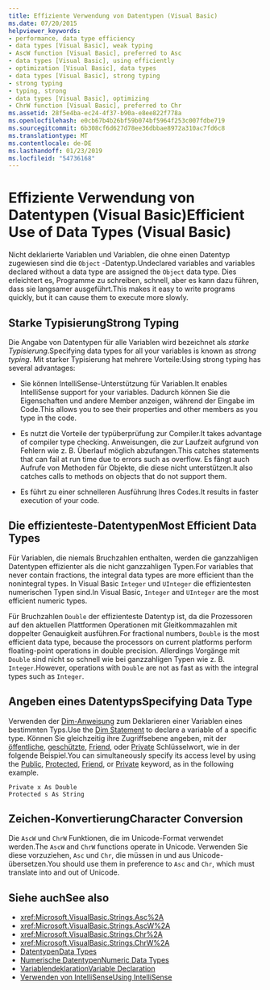 ```yaml
---
title: Effiziente Verwendung von Datentypen (Visual Basic)
ms.date: 07/20/2015
helpviewer_keywords:
- performance, data type efficiency
- data types [Visual Basic], weak typing
- AscW function [Visual Basic], preferred to Asc
- data types [Visual Basic], using efficiently
- optimization [Visual Basic], data types
- data types [Visual Basic], strong typing
- strong typing
- typing, strong
- data types [Visual Basic], optimizing
- ChrW function [Visual Basic], preferred to Chr
ms.assetid: 28f5e4ba-ec24-4f37-b90a-e8ee822f778a
ms.openlocfilehash: e0cb67b4b26bf59b074bf5964f253c007fdbe719
ms.sourcegitcommit: 6b308cf6d627d78ee36dbbae8972a310ac7fd6c8
ms.translationtype: MT
ms.contentlocale: de-DE
ms.lasthandoff: 01/23/2019
ms.locfileid: "54736168"
---
```

# <a name="efficient-use-of-data-types-visual-basic"></a><span data-ttu-id="0b1b1-102">Effiziente Verwendung von Datentypen (Visual Basic)</span><span class="sxs-lookup"><span data-stu-id="0b1b1-102">Efficient Use of Data Types (Visual Basic)</span></span>
<span data-ttu-id="0b1b1-103">Nicht deklarierte Variablen und Variablen, die ohne einen Datentyp zugewiesen sind die `Object` -Datentyp.</span><span class="sxs-lookup"><span data-stu-id="0b1b1-103">Undeclared variables and variables declared without a data type are assigned the `Object` data type.</span></span> <span data-ttu-id="0b1b1-104">Dies erleichtert es, Programme zu schreiben, schnell, aber es kann dazu führen, dass sie langsamer ausgeführt.</span><span class="sxs-lookup"><span data-stu-id="0b1b1-104">This makes it easy to write programs quickly, but it can cause them to execute more slowly.</span></span>  
  
## <a name="strong-typing"></a><span data-ttu-id="0b1b1-105">Starke Typisierung</span><span class="sxs-lookup"><span data-stu-id="0b1b1-105">Strong Typing</span></span>  
 <span data-ttu-id="0b1b1-106">Die Angabe von Datentypen für alle Variablen wird bezeichnet als *starke Typisierung*.</span><span class="sxs-lookup"><span data-stu-id="0b1b1-106">Specifying data types for all your variables is known as *strong typing*.</span></span> <span data-ttu-id="0b1b1-107">Mit starker Typisierung hat mehrere Vorteile:</span><span class="sxs-lookup"><span data-stu-id="0b1b1-107">Using strong typing has several advantages:</span></span>  
  
-   <span data-ttu-id="0b1b1-108">Sie können IntelliSense-Unterstützung für Variablen.</span><span class="sxs-lookup"><span data-stu-id="0b1b1-108">It enables IntelliSense support for your variables.</span></span> <span data-ttu-id="0b1b1-109">Dadurch können Sie die Eigenschaften und andere Member anzeigen, während der Eingabe im Code.</span><span class="sxs-lookup"><span data-stu-id="0b1b1-109">This allows you to see their properties and other members as you type in the code.</span></span>  
  
-   <span data-ttu-id="0b1b1-110">Es nutzt die Vorteile der typüberprüfung zur Compiler.</span><span class="sxs-lookup"><span data-stu-id="0b1b1-110">It takes advantage of compiler type checking.</span></span> <span data-ttu-id="0b1b1-111">Anweisungen, die zur Laufzeit aufgrund von Fehlern wie z. B. Überlauf möglich abzufangen.</span><span class="sxs-lookup"><span data-stu-id="0b1b1-111">This catches statements that can fail at run time due to errors such as overflow.</span></span> <span data-ttu-id="0b1b1-112">Es fängt auch Aufrufe von Methoden für Objekte, die diese nicht unterstützen.</span><span class="sxs-lookup"><span data-stu-id="0b1b1-112">It also catches calls to methods on objects that do not support them.</span></span>  
  
-   <span data-ttu-id="0b1b1-113">Es führt zu einer schnelleren Ausführung Ihres Codes.</span><span class="sxs-lookup"><span data-stu-id="0b1b1-113">It results in faster execution of your code.</span></span>  
  
## <a name="most-efficient-data-types"></a><span data-ttu-id="0b1b1-114">Die effizienteste-Datentypen</span><span class="sxs-lookup"><span data-stu-id="0b1b1-114">Most Efficient Data Types</span></span>  
 <span data-ttu-id="0b1b1-115">Für Variablen, die niemals Bruchzahlen enthalten, werden die ganzzahligen Datentypen effizienter als die nicht ganzzahligen Typen.</span><span class="sxs-lookup"><span data-stu-id="0b1b1-115">For variables that never contain fractions, the integral data types are more efficient than the nonintegral types.</span></span> <span data-ttu-id="0b1b1-116">In Visual Basic `Integer` und `UInteger` die effizientesten numerischen Typen sind.</span><span class="sxs-lookup"><span data-stu-id="0b1b1-116">In Visual Basic, `Integer` and `UInteger` are the most efficient numeric types.</span></span>  
  
 <span data-ttu-id="0b1b1-117">Für Bruchzahlen `Double` der effizienteste Datentyp ist, da die Prozessoren auf den aktuellen Plattformen Operationen mit Gleitkommazahlen mit doppelter Genauigkeit ausführen.</span><span class="sxs-lookup"><span data-stu-id="0b1b1-117">For fractional numbers, `Double` is the most efficient data type, because the processors on current platforms perform floating-point operations in double precision.</span></span> <span data-ttu-id="0b1b1-118">Allerdings Vorgänge mit `Double` sind nicht so schnell wie bei ganzzahligen Typen wie z. B. `Integer`.</span><span class="sxs-lookup"><span data-stu-id="0b1b1-118">However, operations with `Double` are not as fast as with the integral types such as `Integer`.</span></span>  
  
## <a name="specifying-data-type"></a><span data-ttu-id="0b1b1-119">Angeben eines Datentyps</span><span class="sxs-lookup"><span data-stu-id="0b1b1-119">Specifying Data Type</span></span>  
 <span data-ttu-id="0b1b1-120">Verwenden der [Dim-Anweisung](../../../../visual-basic/language-reference/statements/dim-statement.md) zum Deklarieren einer Variablen eines bestimmten Typs.</span><span class="sxs-lookup"><span data-stu-id="0b1b1-120">Use the [Dim Statement](../../../../visual-basic/language-reference/statements/dim-statement.md) to declare a variable of a specific type.</span></span> <span data-ttu-id="0b1b1-121">Können Sie gleichzeitig ihre Zugriffsebene angeben, mit der [öffentliche](../../../../visual-basic/language-reference/modifiers/public.md), [geschützte](../../../../visual-basic/language-reference/modifiers/protected.md), [Friend](../../../../visual-basic/language-reference/modifiers/friend.md), oder [Private](../../../../visual-basic/language-reference/modifiers/private.md) Schlüsselwort, wie in der folgende Beispiel.</span><span class="sxs-lookup"><span data-stu-id="0b1b1-121">You can simultaneously specify its access level by using the [Public](../../../../visual-basic/language-reference/modifiers/public.md), [Protected](../../../../visual-basic/language-reference/modifiers/protected.md), [Friend](../../../../visual-basic/language-reference/modifiers/friend.md), or [Private](../../../../visual-basic/language-reference/modifiers/private.md) keyword, as in the following example.</span></span>  
  
```  
Private x As Double  
Protected s As String  
```  
  
## <a name="character-conversion"></a><span data-ttu-id="0b1b1-122">Zeichen-Konvertierung</span><span class="sxs-lookup"><span data-stu-id="0b1b1-122">Character Conversion</span></span>  
 <span data-ttu-id="0b1b1-123">Die `AscW` und `ChrW` Funktionen, die im Unicode-Format verwendet werden.</span><span class="sxs-lookup"><span data-stu-id="0b1b1-123">The `AscW` and `ChrW` functions operate in Unicode.</span></span> <span data-ttu-id="0b1b1-124">Verwenden Sie diese vorzuziehen, `Asc` und `Chr`, die müssen in und aus Unicode-übersetzen.</span><span class="sxs-lookup"><span data-stu-id="0b1b1-124">You should use them in preference to `Asc` and `Chr`, which must translate into and out of Unicode.</span></span>  
  
## <a name="see-also"></a><span data-ttu-id="0b1b1-125">Siehe auch</span><span class="sxs-lookup"><span data-stu-id="0b1b1-125">See also</span></span>
- <xref:Microsoft.VisualBasic.Strings.Asc%2A>
- <xref:Microsoft.VisualBasic.Strings.AscW%2A>
- <xref:Microsoft.VisualBasic.Strings.Chr%2A>
- <xref:Microsoft.VisualBasic.Strings.ChrW%2A>
- [<span data-ttu-id="0b1b1-126">Datentypen</span><span class="sxs-lookup"><span data-stu-id="0b1b1-126">Data Types</span></span>](../../../../visual-basic/programming-guide/language-features/data-types/index.md)
- [<span data-ttu-id="0b1b1-127">Numerische Datentypen</span><span class="sxs-lookup"><span data-stu-id="0b1b1-127">Numeric Data Types</span></span>](../../../../visual-basic/programming-guide/language-features/data-types/numeric-data-types.md)
- [<span data-ttu-id="0b1b1-128">Variablendeklaration</span><span class="sxs-lookup"><span data-stu-id="0b1b1-128">Variable Declaration</span></span>](../../../../visual-basic/programming-guide/language-features/variables/variable-declaration.md)
- [<span data-ttu-id="0b1b1-129">Verwenden von IntelliSense</span><span class="sxs-lookup"><span data-stu-id="0b1b1-129">Using IntelliSense</span></span>](/visualstudio/ide/using-intellisense)
